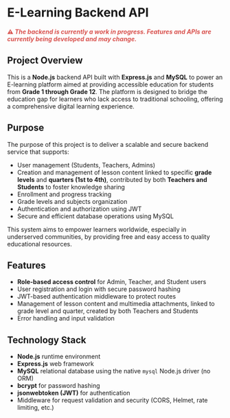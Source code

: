 <!DOCTYPE html>
<html lang="en">
<body>
  <h1>E-Learning Backend API</h1>

  <p style="color: #d9534f; font-weight: bold;">
    ⚠️ <em>The backend is currently a work in progress. Features and APIs are currently being developed and may change.</em>
  </p>

  <h2>Project Overview</h2>
  <p>
    This is a <strong>Node.js</strong> backend API built with <strong>Express.js</strong> and <strong>MySQL</strong> to power an E-learning platform aimed at providing accessible education for students from <strong>Grade 1 through Grade 12</strong>. The platform is designed to bridge the education gap for learners who lack access to traditional schooling, offering a comprehensive digital learning experience.
  </p>

  <h2>Purpose</h2>
  <p>
    The purpose of this project is to deliver a scalable and secure backend service that supports:
  </p>
  <ul>
    <li>User management (Students, Teachers, Admins)</li>
    <li>Creation and management of lesson content linked to specific <strong>grade levels</strong> and <strong>quarters (1st to 4th)</strong>, contributed by both <strong>Teachers and Students</strong> to foster knowledge sharing</li>
    <li>Enrollment and progress tracking</li>
    <li>Grade levels and subjects organization</li>
    <li>Authentication and authorization using JWT</li>
    <li>Secure and efficient database operations using MySQL</li>
  </ul>
  <p>
    This system aims to empower learners worldwide, especially in underserved communities, by providing free and easy access to quality educational resources.
  </p>

  <h2>Features</h2>
  <ul>
    <li><strong>Role-based access control</strong> for Admin, Teacher, and Student users</li>
    <li>User registration and login with secure password hashing</li>
    <li>JWT-based authentication middleware to protect routes</li>
    <li>Management of lesson content and multimedia attachments, linked to grade level and quarter, created by both Teachers and Students</li>
    <li>Error handling and input validation</li>
  </ul>

  <h2>Technology Stack</h2>
  <ul>
    <li><strong>Node.js</strong> runtime environment</li>
    <li><strong>Express.js</strong> web framework</li>
    <li><strong>MySQL</strong> relational database using the native <code>mysql</code> Node.js driver (no ORM)</li>
    <li><strong>bcrypt</strong> for password hashing</li>
    <li><strong>jsonwebtoken (JWT)</strong> for authentication</li>
    <li>Middleware for request validation and security (CORS, Helmet, rate limiting, etc.)</li>
  </ul>
</body>
</html>
